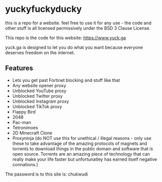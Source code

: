 # yuckyfuckyducky
this is a repo for a website. feel free to use it for any use - the code and other stuff is all licensed permissively under the BSD 3 Clause License.

This repo is the code for this website: https://www.yuck.ga

yuck.ga is designed to let you do what you want because everyone deserves freedom on the internet.

## Features
- Lets you get past Fortinet blocking and stuff like that
- Any website opener proxy
- Unblocked YouTube proxy
- Unblocked Twitter proxy
- Unblocked Instagram proxy
- Unblocked TikTok proxy
- Flappy Bird
- 2048
- Pac-man
- Tetronimoes
- 2D Minecraft Clone
- Proxyninja (do NOT use this for unethical / illegal reasons - only use these to take advantage of the amazing protocols of magnets and torrents to download things in the public domain and software that is open source. Torrents are an amazing piece of technology that can really make your life faster but unfortunatley has earned itself negative connations.)

The password is to this site is: chukwudi
